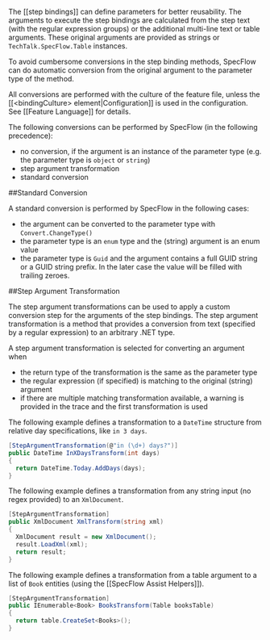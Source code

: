 The [[step bindings]] can define parameters for better reusability. The arguments to execute the step bindings are calculated from the step text (with the regular expression groups) or the additional multi-line text or table arguments. These original arguments are provided as strings or `TechTalk.SpecFlow.Table` instances.

To avoid cumbersome conversions in the step binding methods, SpecFlow can do automatic conversion from the original argument to the parameter type of the method. 

All conversions are performed with the culture of the feature file, unless the [[&lt;bindingCulture&gt; element|Configuration]] is used in the configuration. See [[Feature Language]] for details.

The following conversions can be performed by SpecFlow (in the following precedence):

* no conversion, if the argument is an instance of the parameter type (e.g. the parameter type is `object` or `string`)
* step argument transformation
* standard conversion

##Standard Conversion

A standard conversion is performed by SpecFlow in the following cases:

* the argument can be converted to the parameter type with `Convert.ChangeType()`
* the parameter type is an `enum` type and the (string) argument is an enum value
* the parameter type is `Guid` and the argument contains a full GUID string or a GUID string prefix. In the later case the value will be filled with trailing zeroes.

##Step Argument Transformation

The step argument transformations can be used to apply a custom conversion step for the arguments of the step bindings. The step argument transformation is a method that provides a conversion from text (specified by a regular expression) to an arbitrary .NET type. 

A step argument transformation is selected for converting an argument when

* the return type of the transformation is the same as the parameter type
* the regular expression (if specified) is matching to the original (string) argument
* if there are multiple matching transformation available, a warning is provided in the trace and the first transformation is used

The following example defines a transformation to a `DateTime` structure from relative day specifications, like `in 3 days`.

```c#
[StepArgumentTransformation(@"in (\d+) days?")]
public DateTime InXDaysTransform(int days)
{
  return DateTime.Today.AddDays(days);
}
```

The following example defines a transformation from any string input (no regex provided) to an `XmlDocument`.

```c#
[StepArgumentTransformation]
public XmlDocument XmlTransform(string xml)
{
  XmlDocument result = new XmlDocument();
  result.LoadXml(xml);
  return result;
}
```

The following example defines a transformation from a table argument to a list of `Book` entities (using the [[SpecFlow Assist Helpers]]). 

```c#
[StepArgumentTransformation]
public IEnumerable<Book> BooksTransform(Table booksTable)
{
  return table.CreateSet<Books>();
}
```

